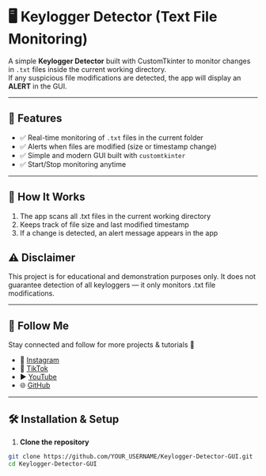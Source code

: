 # 🖥️ Keylogger Detector (Text File Monitoring)

A simple **Keylogger Detector** built with CustomTkinter to monitor changes in `.txt` files inside the current working directory.  
If any suspicious file modifications are detected, the app will display an **ALERT** in the GUI.

---

## 🚀 Features
- ✅ Real-time monitoring of `.txt` files in the current folder  
- ✅ Alerts when files are modified (size or timestamp change)  
- ✅ Simple and modern GUI built with `customtkinter`  
- ✅ Start/Stop monitoring anytime  

---

## 🧠 How It Works

1. The app scans all .txt files in the current working directory
2. Keeps track of file size and last modified timestamp
3. If a change is detected, an alert message appears in the app


## ⚠️ Disclaimer

This project is for educational and demonstration purposes only.
It does not guarantee detection of all keyloggers — it only monitors .txt file modifications.

---

## 🔗 Follow Me
Stay connected and follow for more projects & tutorials 🚀  

- 📸 [Instagram](https://www.instagram.com/esraa_codes)  
- 🎵 [TikTok](https://www.tiktok.com/@esraa.codes)  
- ▶️ [YouTube](https://www.youtube.com/@EsraaCodes)  
- 🌐 [GitHub](https://github.com/esraamahmoudhamza)

--- 

## 🛠️ Installation & Setup

1. **Clone the repository**
```bash
git clone https://github.com/YOUR_USERNAME/Keylogger-Detector-GUI.git
cd Keylogger-Detector-GUI
